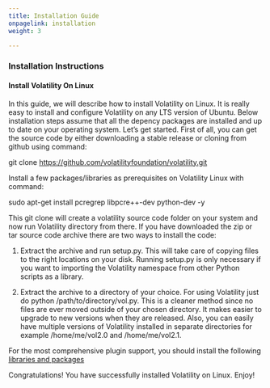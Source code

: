 ```yaml
---
title: Installation Guide
onpagelink: installation
weight: 3

---
```


### **Installation Instructions**

#### **Install Volatility On Linux**

In this guide, we will describe how to install Volatility on Linux. It is really easy to install and configure Volatility on any LTS version of Ubuntu. Below installation steps assume that all the depency packages are installed and up to date on your operating system. Let’s get started. First of all, you can get the source code by either downloading a stable release or cloning from github using command:

git clone https://github.com/volatilityfoundation/volatility.git

Install a few packages/libraries as prerequisites on Volatility Linux with command: 

sudo apt-get install pcregrep libpcre++-dev python-dev -y

This git clone will create a volatility source code folder on your system and now run Volatility directory from there. If you have downloaded the zip or tar source code archive there are two ways to install the code:

1. Extract the archive and run setup.py. This will take care of copying files to the right locations on your disk. Running setup.py is only necessary if you want to importing the Volatility namespace from other Python scripts as a library.

2. Extract the archive to a directory of your choice. For using Volatility just do python /path/to/directory/vol.py. This is a cleaner method since no files are ever moved outside of your chosen directory. It makes easier to upgrade to new versions when they are released. Also, you can easily have multiple versions of Volatility installed in separate directories for example /home/me/vol2.0 and /home/me/vol2.1.

For the most comprehensive plugin support, you should install the following [libraries and packages](https://github.com/volatilityfoundation/volatility/wiki/Installation)

Congratulations! You have successfully installed Volatility on Linux. Enjoy!